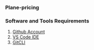 ### Plane-pricing

### Software and Tools Requirements

1.  [Github Account](https://github.com/)
2.  [VS Code IDE](https://code.visualstudio.com/)
3.  [GitCLI](https://git-scm.com/book/en/v2/Getting-Started-The-Command-Line)